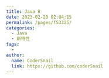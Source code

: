 ```yaml
---
title: Java 8
date: 2023-02-20 02:04:15
permalink: /pages/f53325/
categories:
  - Java
  - 新特性
tags:
  - 
author: 
  name: CoderSnail
  link: https://github.com/coderSnail
---
```


